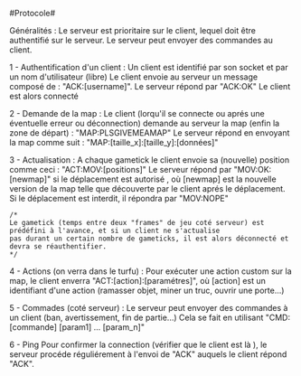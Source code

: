 #Protocole#

Généralités :
    Le serveur est prioritaire sur le client, lequel doit être authentifié sur le serveur.
    Le serveur peut envoyer des commandes au client.

1 - Authentification d'un client :
    Un client est identifié par son socket et par un nom d'utilisateur (libre)
    Le client envoie au serveur un message composé de : "ACK:[username]".
    Le serveur répond par "ACK:OK"
    Le client est alors connecté

2 - Demande de la map :
    Le client (lorqu'il se connecte ou aprés une éventuelle erreur ou déconnection) demande au
    serveur la map (enfin la zone de départ) : "MAP:PLSGIVEMEAMAP"
    Le serveur répond en envoyant la map comme suit : "MAP:[taille_x]:[taille_y]:[données]"

3 - Actualisation :
    A chaque gametick le client envoie sa (nouvelle) position comme ceci : "ACT:MOV:[positions]"
    Le serveur répond par "MOV:OK:[newmap]" si le déplacement est autorisé , où [newmap] est la nouvelle
    version de la map telle que découverte par le client aprés le déplacement.
    Si le déplacement est interdit, il répondra par "MOV:NOPE"

    /*
    Le gametick (temps entre deux "frames" de jeu coté serveur) est prédéfini à l'avance, et si un client ne s'actualise
    pas durant un certain nombre de gameticks, il est alors déconnecté et devra se réauthentifier.
    */

4 - Actions (on verra dans le turfu) :
    Pour exécuter une action custom sur la map, le client enverra "ACT:[action]:[paramétres]", où [action] est un identifiant
    d'une action (ramasser objet, miner un truc, ouvrir une porte...)

5 - Commades (coté serveur) :
    Le serveur peut envoyer des commandes à un client (ban, avertissement, fin de partie...)
    Cela se fait en utilisant "CMD:[commande] [param1] ... [param_n]"

6 - Ping
    Pour confirmer la connection (vérifier que le client est là ), le serveur procéde réguliérement à l'envoi de "ACK" auquels le
    client répond "ACK".
